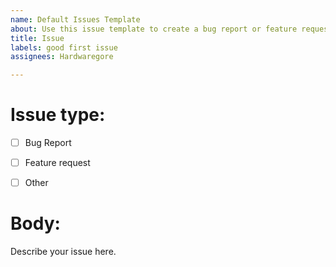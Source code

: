 ```yaml
---
name: Default Issues Template
about: Use this issue template to create a bug report or feature request.
title: Issue
labels: good first issue
assignees: Hardwaregore

---
```


# Issue type:

- [ ] Bug Report

- [ ] Feature request

- [ ] Other


# Body:

Describe your issue here.
